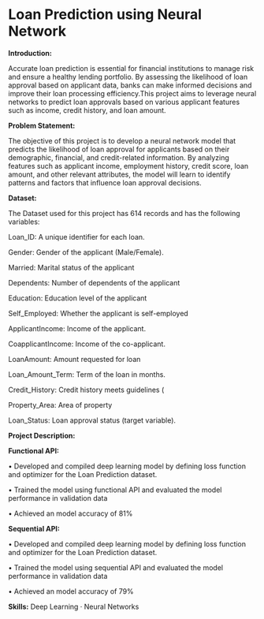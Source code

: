 # Loan Prediction using Neural Network

**Introduction:**

Accurate loan prediction is essential for financial institutions to manage risk and ensure a healthy lending portfolio. By assessing the likelihood of loan approval based on applicant data, banks can make informed decisions and improve their loan processing efficiency.This project aims to leverage neural networks to predict loan approvals based on various applicant features such as income, credit history, and loan amount.

**Problem Statement:**

The objective of this project is to develop a neural network model that predicts the likelihood of loan approval for applicants based on their demographic, financial, and credit-related information. By analyzing features such as applicant income, employment history, credit score, loan amount, and other relevant attributes, the model will learn to identify patterns and factors that influence loan approval decisions. 

**Dataset:** 

The Dataset used for this project has 614 records and has the following variables:

Loan_ID: A unique identifier for each loan.

Gender: Gender of the applicant (Male/Female).

Married: Marital status of the applicant

Dependents: Number of dependents of the applicant 

Education: Education level of the applicant 

Self_Employed: Whether the applicant is self-employed 

ApplicantIncome: Income of the applicant.

CoapplicantIncome: Income of the co-applicant.

LoanAmount: Amount requested for loan

Loan_Amount_Term: Term of the loan in months.

Credit_History: Credit history meets guidelines (

Property_Area: Area of property

Loan_Status: Loan approval status (target variable).

**Project Description:**

**Functional API:**

• Developed and compiled deep learning model by defining loss function and optimizer for the Loan Prediction dataset.

• Trained the model using functional API and evaluated the model performance in validation data

• Achieved an model accuracy of 81%

**Sequential API:**

• Developed and compiled deep learning model by defining loss function and optimizer for the Loan Prediction dataset.

• Trained the model using sequential API and evaluated the model performance in validation data

• Achieved an model accuracy of 79%

**Skills:** Deep Learning · Neural Networks
